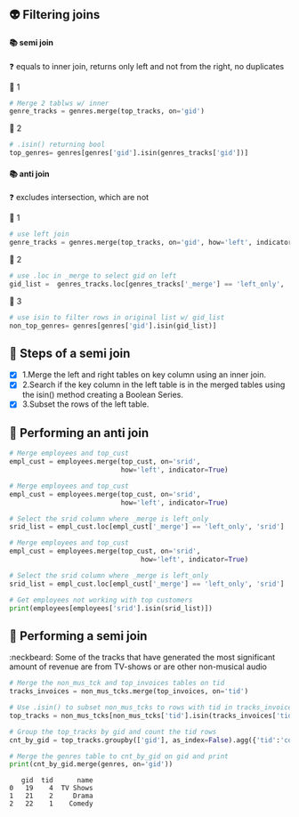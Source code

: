 ## 👽 Filtering joins
#### 📚 semi join
❓ equals to inner join, returns only left and not from the right, no duplicates

👞 1
```py
# Merge 2 tablws w/ inner
genre_tracks = genres.merge(top_tracks, on='gid')
```
👞 2
```py
# .isin() returning bool
top_genres= genres[genres['gid'].isin(genres_tracks['gid'])]
```
 #### 📚 anti join
❓ excludes intersection, which are not

👞 1
```py
# use left join
genre_tracks = genres.merge(top_tracks, on='gid', how='left', indicator=True
```
👞 2
```py
# use .loc in _merge to select gid on left
gid_list =  genres_tracks.loc[genres_tracks['_merge'] == 'left_only', 'gid']
```
👞 3
```py
# use isin to filter rows in original list w/ gid_list
non_top_genres= genres[genres['gid'].isin(gid_list)]
```
## 🦍 Steps of a semi join
- [x] 1.Merge the left and right tables on key column using an inner join.
- [x] 2.Search if the key column in the left table is in the merged tables using the
isin() method creating a Boolean Series.
- [x] 3.Subset the rows of the left table.
## 🦍 Performing an anti join
```py
# Merge employees and top_cust
empl_cust = employees.merge(top_cust, on='srid', 
                            how='left', indicator=True)
```
```py
# Merge employees and top_cust
empl_cust = employees.merge(top_cust, on='srid', 
                            how='left', indicator=True)

# Select the srid column where _merge is left_only
srid_list = empl_cust.loc[empl_cust['_merge'] == 'left_only', 'srid']
```
```py
# Merge employees and top_cust
empl_cust = employees.merge(top_cust, on='srid', 
                                 how='left', indicator=True)

# Select the srid column where _merge is left_only
srid_list = empl_cust.loc[empl_cust['_merge'] == 'left_only', 'srid']

# Get employees not working with top customers
print(employees[employees['srid'].isin(srid_list)])
```
## 🦍 Performing a semi join
:neckbeard: Some of the tracks that have generated the most significant amount of revenue are from TV-shows or are other non-musical audio
```py
# Merge the non_mus_tck and top_invoices tables on tid
tracks_invoices = non_mus_tcks.merge(top_invoices, on='tid')

# Use .isin() to subset non_mus_tcks to rows with tid in tracks_invoices
top_tracks = non_mus_tcks[non_mus_tcks['tid'].isin(tracks_invoices['tid'])]

# Group the top_tracks by gid and count the tid rows
cnt_by_gid = top_tracks.groupby(['gid'], as_index=False).agg({'tid':'count'}) #no new index

# Merge the genres table to cnt_by_gid on gid and print
print(cnt_by_gid.merge(genres, on='gid'))
```
       gid  tid      name
    0   19    4  TV Shows
    1   21    2     Drama
    2   22    1    Comedy
